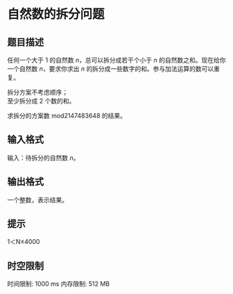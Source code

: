 # 自然数的拆分问题

## 题目描述

任何一个大于 $1$ 的自然数 $n$，总可以拆分成若干个小于 $n$ 的自然数之和。现在给你一个自然数 $n$，要求你求出 $n$ 的拆分成一些数字的和。参与加法运算的数可以重复。

拆分方案不考虑顺序；    
至少拆分成 2 个数的和。

求拆分的方案数 mod2147483648
 的结果。
  

## 输入格式

输入：待拆分的自然数 $n$。


## 输出格式

一个整数，表示结果。

## 提示

1＜N≤4000

## 时空限制

时间限制: 1000 ms
内存限制: 512 MB
